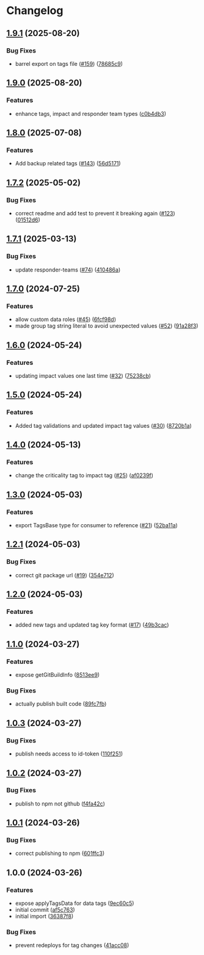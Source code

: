 # Changelog

## [1.9.1](https://github.com/linz/cdk-tags/compare/v1.9.0...v1.9.1) (2025-08-20)


### Bug Fixes

* barrel export on tags file ([#159](https://github.com/linz/cdk-tags/issues/159)) ([78685c9](https://github.com/linz/cdk-tags/commit/78685c927bc10904a1b688fe63c2bab2cfaf7355))

## [1.9.0](https://github.com/linz/cdk-tags/compare/v1.8.0...v1.9.0) (2025-08-20)


### Features

* enhance tags, impact and responder team types ([c0b4db3](https://github.com/linz/cdk-tags/commit/c0b4db322be05beb340a9ad5c8b973539c3d6fb7))

## [1.8.0](https://github.com/linz/cdk-tags/compare/v1.7.2...v1.8.0) (2025-07-08)


### Features

* Add backup related tags ([#143](https://github.com/linz/cdk-tags/issues/143)) ([56d5171](https://github.com/linz/cdk-tags/commit/56d5171e943081fb0c48d0003647bb4c184851f6))

## [1.7.2](https://github.com/linz/cdk-tags/compare/v1.7.1...v1.7.2) (2025-05-02)


### Bug Fixes

* correct readme and add test to prevent it breaking again ([#123](https://github.com/linz/cdk-tags/issues/123)) ([01512d6](https://github.com/linz/cdk-tags/commit/01512d6df6a4bdc316e6097eadc9528b0dcd0af8))

## [1.7.1](https://github.com/linz/cdk-tags/compare/v1.7.0...v1.7.1) (2025-03-13)


### Bug Fixes

* update responder-teams ([#74](https://github.com/linz/cdk-tags/issues/74)) ([410486a](https://github.com/linz/cdk-tags/commit/410486a450cd893bed23886f0764088254c55033))

## [1.7.0](https://github.com/linz/cdk-tags/compare/v1.6.0...v1.7.0) (2024-07-25)


### Features

* allow custom data roles ([#45](https://github.com/linz/cdk-tags/issues/45)) ([6fcf98d](https://github.com/linz/cdk-tags/commit/6fcf98d10a08e135da92880346071c9d4e33e8de))
* made group tag string literal to avoid unexpected values ([#52](https://github.com/linz/cdk-tags/issues/52)) ([91a28f3](https://github.com/linz/cdk-tags/commit/91a28f36aaea820d59956d6a4fb355974c20a138))

## [1.6.0](https://github.com/linz/cdk-tags/compare/v1.5.0...v1.6.0) (2024-05-24)


### Features

* updating impact values one last time  ([#32](https://github.com/linz/cdk-tags/issues/32)) ([75238cb](https://github.com/linz/cdk-tags/commit/75238cb9919e4130b46e84017587c92ef22bdeed))

## [1.5.0](https://github.com/linz/cdk-tags/compare/v1.4.0...v1.5.0) (2024-05-24)


### Features

* Added tag validations and updated impact tag values ([#30](https://github.com/linz/cdk-tags/issues/30)) ([8720b1a](https://github.com/linz/cdk-tags/commit/8720b1a6743f9ffd8ff8e07cdb63218522587f0a))

## [1.4.0](https://github.com/linz/cdk-tags/compare/v1.3.0...v1.4.0) (2024-05-13)


### Features

* change the criticality tag to impact tag ([#25](https://github.com/linz/cdk-tags/issues/25)) ([af0239f](https://github.com/linz/cdk-tags/commit/af0239f5a395eacf681cdc5fc7df7239ab511892))

## [1.3.0](https://github.com/linz/cdk-tags/compare/v1.2.1...v1.3.0) (2024-05-03)


### Features

* export TagsBase type for consumer to reference ([#21](https://github.com/linz/cdk-tags/issues/21)) ([52ba11a](https://github.com/linz/cdk-tags/commit/52ba11abc65c87005d3e09007da62bbc26fa0961))

## [1.2.1](https://github.com/linz/cdk-tags/compare/v1.2.0...v1.2.1) (2024-05-03)


### Bug Fixes

* correct git package url ([#19](https://github.com/linz/cdk-tags/issues/19)) ([354e712](https://github.com/linz/cdk-tags/commit/354e7129202735d26de56180d2d001d574d5f015))

## [1.2.0](https://github.com/linz/cdk-tags/compare/v1.1.0...v1.2.0) (2024-05-03)


### Features

* added new tags and updated tag key format ([#17](https://github.com/linz/cdk-tags/issues/17)) ([49b3cac](https://github.com/linz/cdk-tags/commit/49b3cac2e755011eb514563ef97c469b17371025))

## [1.1.0](https://github.com/linz/cdk-tag/compare/v1.0.3...v1.1.0) (2024-03-27)


### Features

* expose getGitBuildInfo ([8513ee9](https://github.com/linz/cdk-tag/commit/8513ee90d5627e95d984300936a027ec301f5f8b))


### Bug Fixes

* actually publish built code ([89fc7fb](https://github.com/linz/cdk-tag/commit/89fc7fbab21ca60f5bb53bad5394f37aa1a48d96))

## [1.0.3](https://github.com/linz/cdk-tag/compare/v1.0.2...v1.0.3) (2024-03-27)


### Bug Fixes

* publish needs access to id-token ([110f251](https://github.com/linz/cdk-tag/commit/110f25159a3e65e547b1e88e9dbe8aca920daeef))

## [1.0.2](https://github.com/linz/cdk-tag/compare/v1.0.1...v1.0.2) (2024-03-27)


### Bug Fixes

* publish to npm not github ([f4fa42c](https://github.com/linz/cdk-tag/commit/f4fa42c0dabc034fb10efd0d312334145049c3e8))

## [1.0.1](https://github.com/linz/cdk-tag/compare/v1.0.0...v1.0.1) (2024-03-26)


### Bug Fixes

* correct publishing to npm ([601ffc3](https://github.com/linz/cdk-tag/commit/601ffc34a0e290be94a3ec03f81d053bdc35593c))

## 1.0.0 (2024-03-26)


### Features

* expose applyTagsData for data tags ([9ec60c5](https://github.com/linz/cdk-tag/commit/9ec60c543d38e34b5d78faf893439961ee5e5037))
* initial commit ([af5c763](https://github.com/linz/cdk-tag/commit/af5c763808cb56848fe225d0ed57c3fdae52d00b))
* initial import ([36387f8](https://github.com/linz/cdk-tag/commit/36387f8c462e1457b6f43c55b6ba15fb8793d8eb))


### Bug Fixes

* prevent redeploys for tag changes ([41acc08](https://github.com/linz/cdk-tag/commit/41acc080f22cba8cd03d6741dbf1cd21c90e1798))

